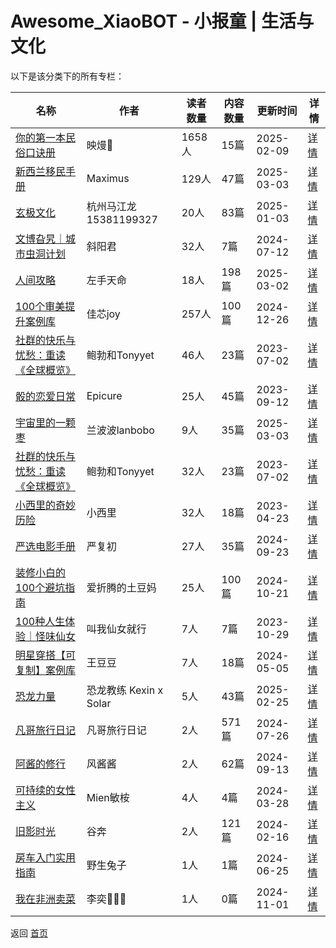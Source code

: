 # Awesome_XiaoBOT - 小报童 | 生活与文化

以下是该分类下的所有专栏：

| 名称 | 作者 | 读者数量 | 内容数量 | 更新时间 | 详情 |
|------|------|----------|----------|----------|------|
| [你的第一本民俗口诀册](https://xiaobot.net/p/xuanmenyouli?refer=0b133df9-27dc-423b-8101-639049001c13) | 映熳💓 | 1658人 | 15篇 |  2025-02-09 | [详情](../data/xuanmenyouli.md) |
| [新西兰移民手册](https://xiaobot.net/p/NZmax77?refer=0b133df9-27dc-423b-8101-639049001c13) | Maximus | 129人 | 47篇 |  2025-03-03 | [详情](../data/NZmax77.md) |
| [玄极文化](https://xiaobot.net/p/xuanjiwenhua?refer=0b133df9-27dc-423b-8101-639049001c13) | 杭州马江龙15381199327 | 20人 | 83篇 |  2025-01-03 | [详情](../data/xuanjiwenhua.md) |
| [文博旮旯｜城市虫洞计划](https://xiaobot.net/p/wbgl01?refer=0b133df9-27dc-423b-8101-639049001c13) | 斜阳君 | 32人 | 7篇 |  2024-07-12 | [详情](../data/wbgl01.md) |
| [人间攻略](https://xiaobot.net/p/astroweek?refer=0b133df9-27dc-423b-8101-639049001c13) | 左手天命 | 18人 | 198篇 |  2025-03-02 | [详情](../data/astroweek.md) |
| [100个审美提升案例库](https://xiaobot.net/p/icecreamyql?refer=0b133df9-27dc-423b-8101-639049001c13) | 佳芯joy | 257人 | 100篇 |  2024-12-26 | [详情](../data/icecreamyql.md) |
| [社群的快乐与忧愁：重读《全球概览》](https://xiaobot.net/p/backtowec2022?refer=0b133df9-27dc-423b-8101-639049001c13) | 鲍勃和Tonyyet | 46人 | 23篇 |  2023-07-02 | [详情](../data/backtowec2022.md) |
| [骰的恋爱日常](https://xiaobot.net/p/lovedice?refer=0b133df9-27dc-423b-8101-639049001c13) | Epicure | 25人 | 45篇 |  2023-09-12 | [详情](../data/lovedice.md) |
| [宇宙里的一颗枣](https://xiaobot.net/p/floatingjujube?refer=0b133df9-27dc-423b-8101-639049001c13) | 兰波波lanbobo | 9人 | 35篇 |  2025-03-03 | [详情](../data/floatingjujube.md) |
| [社群的快乐与忧愁：重读《全球概览》](https://xiaobot.net/p/backtowec2022l?refer=0b133df9-27dc-423b-8101-639049001c13) | 鲍勃和Tonyyet | 32人 | 23篇 |  2023-07-02 | [详情](../data/backtowec2022l.md) |
| [小西里的奇妙历险](https://xiaobot.net/p/Talk?refer=0b133df9-27dc-423b-8101-639049001c13) | 小西里 | 32人 | 18篇 |  2023-04-23 | [详情](../data/Talk.md) |
| [严选电影手册](https://xiaobot.net/p/Zuosiyouxiang?refer=0b133df9-27dc-423b-8101-639049001c13) | 严复初 | 27人 | 35篇 |  2024-09-23 | [详情](../data/Zuosiyouxiang.md) |
| [装修小白的100个避坑指南](https://xiaobot.net/p/zhuangxiubikeng?refer=0b133df9-27dc-423b-8101-639049001c13) | 爱折腾的土豆妈 | 25人 | 100篇 |  2024-10-21 | [详情](../data/zhuangxiubikeng.md) |
| [100种人生体验｜怪味仙女](https://xiaobot.net/p/free1234?refer=0b133df9-27dc-423b-8101-639049001c13) | 叫我仙女就行 | 7人 | 7篇 |  2023-10-29 | [详情](../data/free1234.md) |
| [明星穿搭【可复制】案例库](https://xiaobot.net/p/doelookcase1?refer=0b133df9-27dc-423b-8101-639049001c13) | 王豆豆 | 7人 | 18篇 |  2024-05-05 | [详情](../data/doelookcase1.md) |
| [恐龙力量](https://xiaobot.net/p/NewbeingPower?refer=0b133df9-27dc-423b-8101-639049001c13) | 恐龙教练 Kexin x Solar | 5人 | 43篇 |  2025-02-25 | [详情](../data/NewbeingPower.md) |
| [凡哥旅行日记](https://xiaobot.net/p/fange?refer=0b133df9-27dc-423b-8101-639049001c13) | 凡哥旅行日记 | 2人 | 571篇 |  2024-07-26 | [详情](../data/fange.md) |
| [阿酱的修行](https://xiaobot.net/p/iceshadow1988?refer=0b133df9-27dc-423b-8101-639049001c13) | 风酱酱 | 2人 | 62篇 |  2024-09-13 | [详情](../data/iceshadow1988.md) |
| [可持续的女性主义](https://xiaobot.net/p/zhouxuan2?refer=0b133df9-27dc-423b-8101-639049001c13) | Mien敏桉 | 4人 | 4篇 |  2024-03-28 | [详情](../data/zhouxuan2.md) |
| [旧影时光](https://xiaobot.net/p/oldcool?refer=0b133df9-27dc-423b-8101-639049001c13) | 谷奔 | 2人 | 121篇 |  2024-02-16 | [详情](../data/oldcool.md) |
| [房车入门实用指南](https://xiaobot.net/p/RV2024?refer=0b133df9-27dc-423b-8101-639049001c13) | 野生兔子 | 1人 | 1篇 |  2024-06-25 | [详情](../data/RV2024.md) |
| [我在非洲卖菜](https://xiaobot.net/p/africa?refer=0b133df9-27dc-423b-8101-639049001c13) | 李奕👩🏻‍🌾 | 1人 | 0篇 |  2024-11-01 | [详情](../data/africa.md) |


返回 [首页](../README.md)
